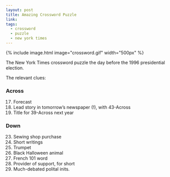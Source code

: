 ```yaml
---
layout: post
title: Amazing Crossword Puzzle
link: 
tags: 
  - crossword
  - puzzle
  - new york times
---
```


{% include image.html image="crossword.gif" width="500px" %}

The New York Times crossword puzzle the day before the 1996 presidential election.

<!-- more -->

The relevant clues:

### Across

17. Forecast
39. Lead story in tomorrow’s newspaper (!), with 43-Across
68. Title for 39-Across next year

### Down

23. Sewing shop purchase
27. Short writings
35. Trumpet
39. Black Halloween animal
40. French 101 word
41. Provider of support, for short
42. Much-debated polital inits.